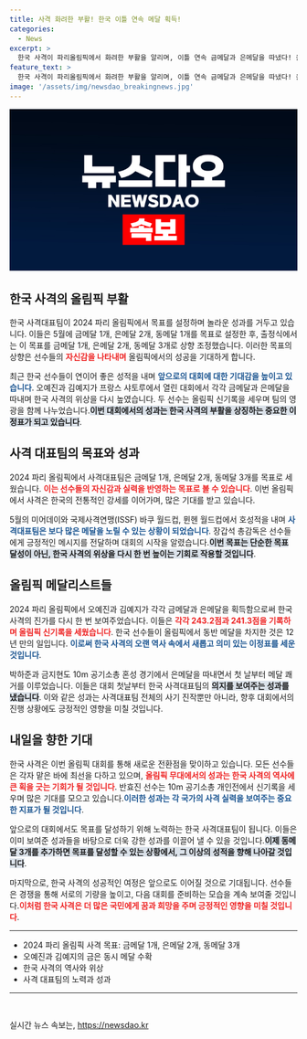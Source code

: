 ```yaml
---
title: 사격 화려한 부활! 한국 이틀 연속 메달 획득!
categories:
  - News
excerpt: >
  한국 사격이 파리올림픽에서 화려한 부활을 알리며, 이틀 연속 금메달과 은메달을 따냈다! 올림픽 신기록을 세운 오예진과 함께하는 여정, 한국 사격의 새로운 전성기를 기대해보자.
feature_text: >
  한국 사격이 파리올림픽에서 화려한 부활을 알리며, 이틀 연속 금메달과 은메달을 따냈다! 올림픽 신기록을 세운 오예진과 함께하는 여정, 한국 사격의 새로운 전성기를 기대해보자.
image: '/assets/img/newsdao_breakingnews.jpg'
---
```


<p><img src="/assets/img/newsdao_breakingnews.jpg" alt="ranknews 속보" /></p>

<h2 data-ke-size="size26">한국 사격의 올림픽 부활</h2>

<p data-ke-size="size16">한국 사격대표팀이 2024 파리 올림픽에서 목표를 설정하며 놀라운 성과를 거두고 있습니다. 이들은 5월에 금메달 1개, 은메달 2개, 동메달 1개를 목표로 설정한 후, 출정식에서는 이 목표를 금메달 1개, 은메달 2개, 동메달 3개로 상향 조정했습니다. 이러한 목표의 상향은 선수들의 <b><span style="color: #ee2323;">자신감을 나타내며</span></b> 올림픽에서의 성공을 기대하게 합니다. </p>

<p data-ke-size="size16">최근 한국 선수들이 연이어 좋은 성적을 내며 <b><span style="color: #1a5490;">앞으로의 대회에 대한 기대감을 높이고 있습니다</span></b>. 오예진과 김예지가 프랑스 샤토루에서 열린 대회에서 각각 금메달과 은메달을 따내며 한국 사격의 위상을 다시 높였습니다. 두 선수는 올림픽 신기록을 세우며 팀의 영광을 함께 나누었습니다.<b><span style="background-color: #21538527;">이번 대회에서의 성과는 한국 사격의 부활을 상징하는 중요한 이정표가 되고 있습니다</span></b>.</p>

<h2 data-ke-size="size26">사격 대표팀의 목표와 성과</h2>

<p data-ke-size="size16">2024 파리 올림픽에서 사격대표팀은 금메달 1개, 은메달 2개, 동메달 3개를 목표로 세웠습니다. <b><span style="color: #ee2323;">이는 선수들의 자신감과 실력을 반영하는 목표로 볼 수 있습니다</span></b>. 이번 올림픽에서 사격은 한국의 전통적인 강세를 이어가며, 많은 기대를 받고 있습니다.</p>

<p data-ke-size="size16">5월의 미어데이와 국제사격연맹(ISSF) 바쿠 월드컵, 뮌헨 월드컵에서 호성적을 내며 <b><span style="color: #1a5490;">사격대표팀은 보다 많은 메달을 노릴 수 있는 상황이 되었습니다</span></b>. 장갑석 총감독은 선수들에게 긍정적인 메시지를 전달하며 대회의 시작을 알렸습니다.<b><span style="background-color: #21538527;">이번 목표는 단순한 목표 달성이 아닌, 한국 사격의 위상을 다시 한 번 높이는 기회로 작용할 것입니다</span></b>.</p>

<h2 data-ke-size="size26">올림픽 메달리스트들</h2>

<p data-ke-size="size16">2024 파리 올림픽에서 오예진과 김예지가 각각 금메달과 은메달을 획득함으로써 한국 사격의 진가를 다시 한 번 보여주었습니다. 이들은 <b><span style="color: #ee2323;">각각 243.2점과 241.3점을 기록하며 올림픽 신기록을 세웠습니다</span></b>. 한국 선수들이 올림픽에서 동반 메달을 차지한 것은 12년 만의 일입니다. <b><span style="color: #1a5490;">이로써 한국 사격의 오랜 역사 속에서 새롭고 의미 있는 이정표를 세운 것입니다</span></b>.</p>

<p data-ke-size="size16">박하준과 금지현도 10m 공기소총 혼성 경기에서 은메달을 따내면서 첫 날부터 메달 쾌거를 이루었습니다. 이들은 대회 첫날부터 한국 사격대표팀의 <b><span style="background-color: #21538527;">의지를 보여주는 성과를 냈습니다</span></b>. 이와 같은 성과는 사격대표팀 전체의 사기 진작뿐만 아니라, 향후 대회에서의 진행 상황에도 긍정적인 영향을 미칠 것입니다.</p>

<h2 data-ke-size="size26">내일을 향한 기대</h2>

<p data-ke-size="size16">한국 사격은 이번 올림픽 대회를 통해 새로운 전환점을 맞이하고 있습니다. 모든 선수들은 각자 맡은 바에 최선을 다하고 있으며, <b><span style="color: #ee2323;">올림픽 무대에서의 성과는 한국 사격의 역사에 큰 획을 긋는 기회가 될 것입니다</span></b>. 반효진 선수는 10m 공기소총 개인전에서 신기록을 세우며 많은 기대를 모으고 있습니다.<b><span style="color: #1a5490;">이러한 성과는 각 국가의 사격 실력을 보여주는 중요한 지표가 될 것입니다</span></b>.</p>

<p data-ke-size="size16">앞으로의 대회에서도 목표를 달성하기 위해 노력하는 한국 사격대표팀이 됩니다. 이들은 이미 보여준 성과들을 바탕으로 더욱 강한 성과를 이끌어 낼 수 있을 것입니다.<b><span style="background-color: #21538527;">이제 동메달 3개를 추가하면 목표를 달성할 수 있는 상황에서, 그 이상의 성적을 향해 나아갈 것입니다</span></b>.</p>

<p data-ke-size="size16">마지막으로, 한국 사격의 성공적인 여정은 앞으로도 이어질 것으로 기대됩니다. 선수들은 경쟁을 통해 서로의 기량을 높이고, 다음 대회를 준비하는 모습을 계속 보여줄 것입니다.<b><span style="color: #ee2323;">이처럼 한국 사격은 더 많은 국민에게 꿈과 희망을 주며 긍정적인 영향을 미칠 것입니다</span></b>.</p>

<hr>

<ul>
  <li>2024 파리 올림픽 사격 목표: 금메달 1개, 은메달 2개, 동메달 3개</li>
  <li>오예진과 김예지의 금은 동시 메달 수확</li>
  <li>한국 사격의 역사와 위상</li>
  <li>사격 대표팀의 노력과 성과</li>
</ul>

<hr>

<p data-ke-size="size16">&nbsp;</p>
실시간 뉴스 속보는, <a href="https://newsdao.kr" rel="dofollow">https://newsdao.kr</a>


